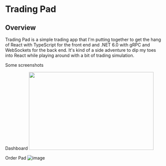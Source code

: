 
# Trading Pad 

## Overview

Trading Pad is a simple trading app that I'm putting together to get the hang of React with TypeScript for the front end and .NET 6.0 with gRPC and WebSockets for the back end. It's kind of a side adventure to dip my toes into React while playing around with a bit of trading simulation.

Some screenshots

Dashboard
<img src="https://github.com/jpothanc/trader-pad/assets/70871841/8c6f474e-75e8-41e5-9d1f-044560c213ba)" width="400" height = "250">



Order Pad
![image](https://github.com/jpothanc/trader-pad/assets/70871841/0d818e8d-e1f1-4452-95a0-556913291163)

